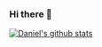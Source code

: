 ### Hi there 👋

[![Daniel's github stats](https://github-readme-stats.vercel.app/api?username=D-Lessenden)](https://github.com/anuraghazra/github-readme-stats)



<!--
**D-Lessenden/D-Lessenden** is a ✨ _special_ ✨ repository because its `README.md` (this file) appears on your GitHub profile.

Here are some ideas to get you started:

- 🔭 Currently

I am a student at [Turing School of Software & Design.](https://turing.io/) studying backend engineering. I will be graduating on January 21st.


- 🌱 I’m currently learning ...

Ruby, Rails, Graphql, SQL, Apex 
- 👯 I’m looking to collaborate on ...
- 🤔 I’m looking for help with ...
- 💬 Ask me about ...
- 📫 How to reach me: 

Email: dless27@gmail.com
LinkedIn: https://www.linkedin.com/in/lessenden/

- ⚡ Fun fact: ...
Account Age: **{{ ACCOUNT_AGE }}**


{{ PULL_REQUESTS }}
{{ COMMITS }}
{{ ISSUES }}

-->





